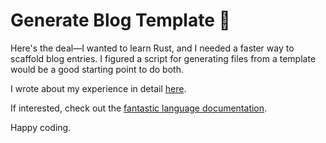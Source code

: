 # Generate Blog Template 🧶

Here's the deal—I wanted to learn Rust, and I needed a faster way to scaffold blog entries. I figured a script for generating files from a template would be a good starting point to do both. 

I wrote about my experience in detail <a href="https://alephnode.io" target="_blank">here</a>.

If interested, check out the <a href="https://doc.rust-lang.org/book/title-page.html" target="_blank">fantastic language documentation</a>.

Happy coding.
